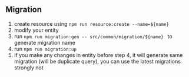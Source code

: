 ## Migration
1. create resource using `npm run resource:create --name=${name}`
2. modify your entity
3. run `npm run migration:gen -- src/common/migration/${name} ` to generate migration name
4. run `npm run migration:up`
5. if you make any changes in entity before step 4, it will generate same migration (will be duplicate query), you can use the latest migrations strongly not

